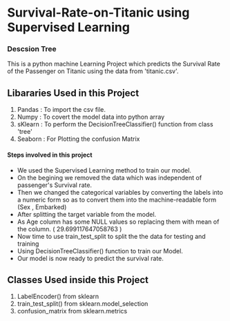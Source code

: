 # Survival-Rate-on-Titanic using Supervised Learning
### Descsion Tree
This is a python machine Learning Project which predicts the Survival Rate of the Passenger on Titanic using the data from 'titanic.csv'.

## Libararies Used in this Project
1) Pandas : To import the csv file.
2) Numpy : To covert the model data into python array
3) sKlearn : To perform the DecisionTreeClassifier() function from class 'tree'
4) Seaborn : For Plotting the confusion Matrix

#### Steps involved in this project
* We used the Supervised Learning method to train our model.
* On the begining we removed the data which was independent of passenger's Survival rate.
* Then we changed the categorical variables by converting the labels into a numeric form so as to convert them into the machine-readable form (Sex , Embarked)
* After splitting the target variable from the model.
* As Age column has some NULL values so replacing them with mean of the column. ( 29.699117647058763 )
* Now time to use train_test_split to split the the data for testing and training
* Using DecisionTreeClassifier() function to train our Model.
* Our model is now ready to predict the survival rate.

## Classes Used inside this Project
1) LabelEncoder() from sklearn
2) train_test_split() from sklearn.model_selection
3) confusion_matrix from sklearn.metrics
